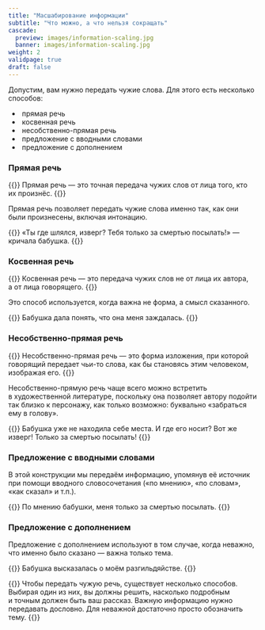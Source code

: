 ```yaml
---
title: "Масшабирование информации"
subtitle: "Что можно, а что нельзя сокращать"
cascade:
  preview: images/information-scaling.jpg
  banner: images/information-scaling.jpg
weight: 2
validpage: true
draft: false
---
```


Допустим, вам нужно передать чужие слова. Для этого есть несколько способов:

- &nbsp;прямая речь
- &nbsp;косвенная речь
- &nbsp;несобственно-прямая речь
- &nbsp;предложение с&nbsp;вводными словами
- &nbsp;предложение с&nbsp;дополнением

### Прямая речь

{{<term>}}
Прямая речь&nbsp;&mdash; это точная передача чужих слов от&nbsp;лица того, кто их&nbsp;произнёс.
{{</term>}}

Прямая речь позволяет передать чужие слова именно так, как они были произнесены, включая интонацию.

{{<block example>}}
&laquo;Ты&nbsp;где шлялся, изверг? Тебя только за&nbsp;смертью посылать!&raquo;&nbsp;&mdash; кричала бабушка.
{{</block>}}

### Косвенная речь

{{<term>}}
Косвенная речь&nbsp;&mdash; это передача чужих слов не&nbsp;от&nbsp;лица их&nbsp;автора, а&nbsp;от&nbsp;лица говорящего.
{{</term>}}

Это способ используется, когда важна не&nbsp;форма, а&nbsp;смысл сказанного.

{{<block example>}}
Бабушка дала понять, что она меня заждалась.
{{</block>}}

### Несобственно-прямая речь

{{<term>}}
Несобственно-прямая речь&nbsp;&mdash; это форма изложения, при которой говорящий передает чьи-то слова, как&nbsp;бы становясь этим человеком, изображая его.
{{</term>}}

Несобственно-прямую речь чаще всего можно встретить в&nbsp;художественной литературе, поскольку она позволяет автору подойти так близко к&nbsp;персонажу, как только возможно: буквально &laquo;забраться ему в&nbsp;голову&raquo;.

{{<block example>}}
Бабушка уже не&nbsp;находила себе места. И&nbsp;где его носит? Вот&nbsp;же изверг! Только за&nbsp;смертью посылать!
{{</block>}}

### Предложение с&nbsp;вводными словами

В&nbsp;этой конструкции мы&nbsp;передаём информацию, упомянув её&nbsp;источник при помощи вводного словосочетания (&laquo;по&nbsp;мнению&raquo;, &laquo;по&nbsp;словам&raquo;, &laquo;как сказал&raquo; и&nbsp;т.п.).

{{<block example>}}
По&nbsp;мнению бабушки, меня только за&nbsp;смертью посылать.
{{</block>}}

### Предложение с&nbsp;дополнением

Предложение с&nbsp;дополнением используют в&nbsp;том случае, когда неважно, что именно было сказано&nbsp;&mdash; важна только тема.

{{<block example>}}
Бабушка высказалась о&nbsp;моём разгильдяйстве.
{{</block>}}

{{<block summary>}}
Чтобы передать чужую речь, существует несколько способов. Выбирая один из&nbsp;них, вы&nbsp;должны решить, насколько подробным и&nbsp;точным должен быть ваш рассказ. Важную информацию нужно передавать дословно. Для неважной достаточно просто обозначить тему.
{{</block>}}
